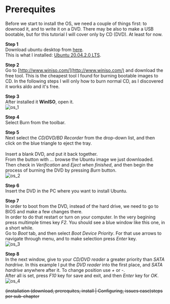 # Prerequites

Before we start to install the OS, we need a couple of things first: to downoad it, and to write it on a DVD. There may be also to make a USB bootable, but for this tutorial I will cover only by CD (DVD). At least for now.<br>

**Step 1**<br>
Download ubuntu desktop from [here](https://ubuntu.com/download/desktop).<br>
This is what I installed: [Ubuntu 20.04.2.0 LTS](https://ubuntu.com/download/desktop/thank-you?version=20.04.2.0&architecture=amd64).

**Step 2**<br>
Go to [http://www.winiso.com/](http://www.winiso.com/) and download the free tool. This is the cheapest tool I found for burning bootable images to CD. In the following steps I will only how to burn normal CD, as I discovered it works aldo and it's free.

**Step 3**<br>
After installed it **WinISO**, open it.<br>
![os_1](https://github.com/Cristishor201/ESP8266/blob/main/installation/ubuntu-vBox/os_1.PNG)

**Step 4**<br>
Select Burn from the toolbar.

**Step 5**<br>
Next select the *CD/DVD/BD Recorder* from the drop-down list, and then click on the blue triangle to eject the tray.<br><br>
Insert a blank DVD, and put it back together.<br>
From the button with *...* browse the Ubuntu image we just downloaded.<br>
Then check in *Verification* and *Eject when finished*, and then begin the process of burning the DVD by pressing *Burn* button.<br>
![os_2](https://github.com/Cristishor201/ESP8266/blob/main/installation/ubuntu-vBox/os_2.PNG)

**Step 6**<br>
Insert the DVD in the PC where you want to install Ubuntu.

**Step 7**<br>
In order to boot from the DVD, instead of the hard drive, we need to go to BIOS and make a few changes there.<br>
In order to do that restart or turn on your computer. In the very begining press multimple times key *F2*. You should see a blue window like this one, in a short while.<br>
Go to *Boot* tab, and then select *Boot Device Priority*. For that use arrows to navigate through menu, and to make selection press *Enter* key.<br>
![os_3](https://github.com/Cristishor201/ESP8266/blob/main/installation/ubuntu-vBox/os_3.jpg) 

**Step 8**<br>
In the next window, give to your *CD/DVD reader* a greater priority than *SATA hardrive*. In this example I put the *DVD reader* into the first place, and *SATA hardrive* anywhere after it. To change position use *+* or *-*.<br>
After all is set, press *F10* key for save and exit, and then *Enter* key for *OK*.<br>
![os_4](https://github.com/Cristishor201/ESP8266/blob/main/installation/ubuntu-vBox/os_4.jpg) 

<s>(installation (download, prerequites, install | Configuring, issues case)steps per sub-chapter </s>